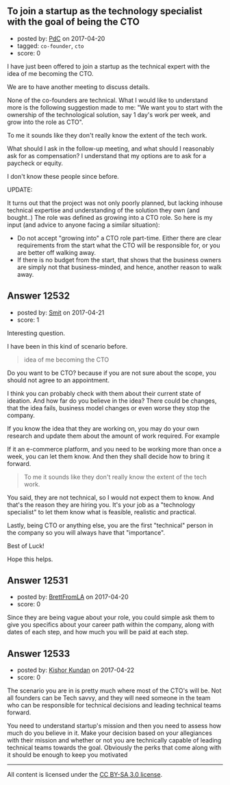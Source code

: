## To join a startup as the technology specialist with the goal of being the CTO

- posted by: [PdC](https://stackexchange.com/users/4707998/pdc) on 2017-04-20
- tagged: `co-founder`, `cto`
- score: 0

I have just been offered to join a startup as the technical expert with the idea of me becoming the CTO.

We are to have another meeting to discuss details.

None of the co-founders are technical. What I would like to understand more is the following suggestion made to me: "We want you to start with the ownership of the technological solution, say 1 day's work per week, and grow into the role as CTO".

To me it sounds like they don't really know the extent of the tech work.

What should I ask in the follow-up meeting, and what should I reasonably ask for as compensation? I understand that my options are to ask for a paycheck or equity.

I don't know these people since before.

UPDATE:

It turns out that the project was not only poorly planned, but lacking inhouse technical expertise and understanding of the solution they own (and bought..) The role was defined as growing into a CTO role. So here is my input (and advice to anyone facing a similar situation):

 - Do not accept "growing into" a CTO role part-time. Either there are clear requirements from the start what the CTO will be responsible for, or you are better off walking away.
 - If there is no budget from the start, that shows that the business owners are simply not that business-minded, and hence, another reason to walk away.


## Answer 12532

- posted by: [Smit](https://stackexchange.com/users/7665731/smit) on 2017-04-21
- score: 1

Interesting question.

I have been in this kind of scenario before.

> idea of me becoming the CTO

Do you want to be CTO? because if you are not sure about the scope, you should not agree to an appointment.

I think you can probably check with them about their current state of ideation. And how far do you believe in the idea? There could be changes, that the idea fails, business model changes or even worse they stop the company.

If you know the idea that they are working on, you may do your own research and update them about the amount of work required. For example

If it an e-commerce platform, and you need to be working more than once a week, you can let them know. And then they shall decide how to bring it forward.

> To me it sounds like they don't really know the extent of the tech work.

You said, they are not technical, so I would not expect them to know. And that's the reason they are hiring you. It's your job as a "technology specialist" to let them know what is feasible, realistic and practical.

Lastly, being CTO or anything else, you are the first "technical" person in the company so you will always have that "importance". 

Best of Luck!

Hope this helps.


## Answer 12531

- posted by: [BrettFromLA](https://stackexchange.com/users/2813127/brettfromla) on 2017-04-20
- score: 0

Since they are being vague about your role, you could simple ask them to give you specifics about your career path within the company, along with dates of each step, and how much you will be paid at each step.


## Answer 12533

- posted by: [Kishor Kundan](https://stackexchange.com/users/1220393/kishor-kundan) on 2017-04-22
- score: 0

The scenario you are in is pretty much where most of the CTO's will be. Not all founders can be Tech savvy, and they will need someone in the team who can be responsible for technical decisions and leading technical teams forward. 

You need to understand startup's mission and then you need to assess how much do you believe in it.
Make your decision based on your allegiances with their mission and whether or not you are technically capable of leading technical teams towards the goal. Obviously the perks that come along with it should be enough to keep you motivated




---

All content is licensed under the [CC BY-SA 3.0 license](https://creativecommons.org/licenses/by-sa/3.0/).
